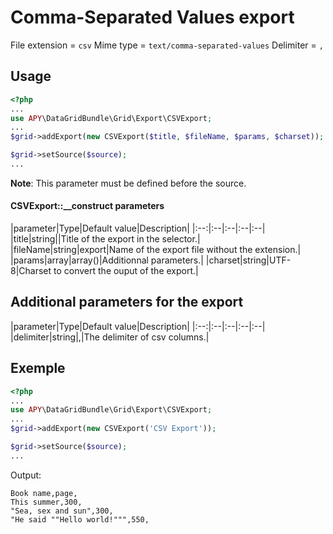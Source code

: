 Comma-Separated Values export
=================================

File extension = `csv`
Mime type = `text/comma-separated-values`
Delimiter = `,`

## Usage
```php
<?php
...
use APY\DataGridBundle\Grid\Export\CSVExport; 
...
$grid->addExport(new CSVExport($title, $fileName, $params, $charset));

$grid->setSource($source);
...
```

**Note**: This parameter must be defined before the source.

#### CSVExport::__construct parameters

|parameter|Type|Default value|Description|
|:--:|:--|:--|:--|:--|
|title|string||Title of the export in the selector.|
|fileName|string|export|Name of the export file without the extension.|
|params|array|array()|Additionnal parameters.|
|charset|string|UTF-8|Charset to convert the ouput of the export.|

## Additional parameters for the export

|parameter|Type|Default value|Description|
|:--:|:--|:--|:--|:--|
|delimiter|string|,|The delimiter of csv columns.|

## Exemple
```php
<?php
...
use APY\DataGridBundle\Grid\Export\CSVExport; 
...
$grid->addExport(new CSVExport('CSV Export'));

$grid->setSource($source);
...
```

Output:

```
Book name,page,
This summer,300,
"Sea, sex and sun",300,
"He said ""Hello world!""",550,
```
